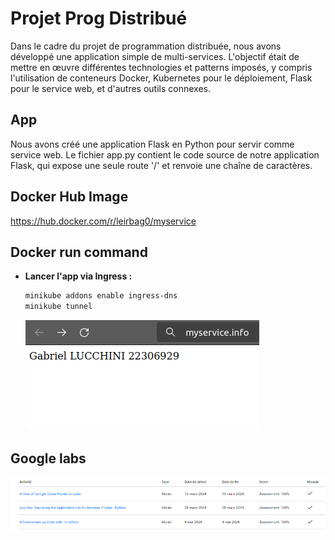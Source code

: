 # Projet Prog Distribué

Dans le cadre du projet de programmation distribuée, nous avons développé une application simple de multi-services. L'objectif était de mettre en œuvre différentes technologies et patterns imposés, y compris l'utilisation de conteneurs Docker, Kubernetes pour le déploiement, Flask pour le service web, et d'autres outils connexes.

## App

Nous avons créé une application Flask en Python pour servir comme service web. Le fichier app.py contient le code source de notre application Flask, qui expose une seule route '/' et renvoie une chaîne de caractères.

## Docker Hub Image

https://hub.docker.com/r/leirbag0/myservice

## Docker run command

- **Lancer l'app via Ingress :**
    ```bash
    minikube addons enable ingress-dns
    minikube tunnel
    ```
  ![ingress](https://github.com/Leirbagg/prog_distrib/blob/main/capture_decran/ingress_.png)

## Google labs

  ![labs](https://github.com/Leirbagg/prog_distrib/blob/main/capture_decran/google_labs.png)



